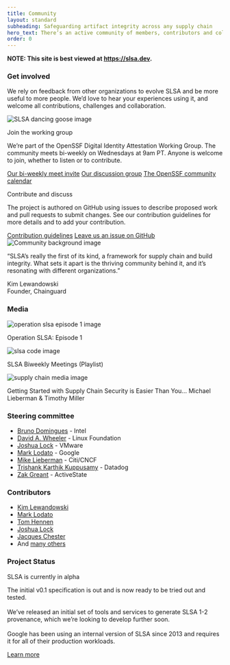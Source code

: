 ```yaml
---
title: Community
layout: standard
subheading: Safeguarding artifact integrity across any supply chain
hero_text: There’s an active community of members, contributors and collaborators behind the SLSA framework. We’re drawn together by the shared goals of improving software supply chain security and codifying best practices for development, deployment and governance, all collaborating on an objective framework that works for open source projects and organizations, influences policy and regulations, empowers engineers and builds for the future. 
order: 0
---
```

<!--{% if false %}-->

**NOTE: This site is best viewed at https://slsa.dev.**

<!--{% endif %}-->

<section class="section bg-white flex flex-col justify-center items-center">
    <div class="wrapper inner w-full">
        <div class="flex justify-between items-start">
            <div class="text w-1/2">
<div class="h3 mb-8">

### Get involved

</div>
                <p>We rely on feedback from other organizations to evolve SLSA and be more useful to more people. We’d love to hear your experiences using it, and welcome all contributions, challenges and collaboration.</p>
            </div>
            <div class="w-1/3">
                <img class="mx-auto w-2/4" src="/images/slsa-dancing-goose-logo.svg" alt="SLSA dancing goose image">
            </div>
        </div>
        <div class="flex flex-wrap justify-center items-center w-6/7 mt-8 mx-auto -mr-5 -ml-5">
            <div class="w-full md:w-1/2 getting_started_card pl-5 lg:h-96 h-auto lg:mb-0 mb-8">
                <div class="bg-pastel-green h-full rounded-lg p-10">
                    <p class="h4 mb-6">Join the working group</p>
                    <p>We’re part of the OpenSSF Digital Identity Attestation Working Group. The community meets bi-weekly on Wednesdays at 9am PT. Anyone is welcome to join, whether to listen or to contribute.</p>
                    <a target="_blank" href="https://calendar.google.com/calendar/u/0/r/week/2021/8/11?eid=NjIycXNoOHBtbDhuNTJiNjlmaWk5ZjU5ZWVfMjAyMTA4MTFUMTYwMDAwWiBzNjN2b2VmaHA1aTlwZmx0YjVxNjduZ3Blc0Bn&sf=true" class="cta-link mt-8">Our bi-weekly meet invite</a>
                    <a target="_blank" href="https://github.com/ossf/wg-digital-identity-attestation" class="cta-link mt-8">Our discussion group</a>
                    <a target="_blank" href="https://github.com/ossf/wg-digital-identity-attestation" class="cta-link mt-8">The OpenSSF community calendar</a>
                </div>
            </div>
            <div class="w-full md:w-1/2 getting_started_card pl-5 lg:h-96 h-auto lg:mb-0 mb-8">
                <div class="bg-pastel-green h-full rounded-lg p-10"> 
                    <p class="h4 mb-6">Contribute and discuss</p>
                    <p>The project is authored on GitHub using issues to describe proposed work and pull requests to submit changes. See our contribution guidelines for more details and to add your contribution.</p>
                    <a target="_blank" href="https://github.com/slsa-framework/slsa/blob/main/CONTRIBUTING.md" class="cta-link mt-8">Contribution guidelines</a>
                    <a target="_blank" href="https://github.com/slsa-framework/slsa/issues" class="cta-link mt-8">Leave us an issue on GitHub</a>
                </div>
            </div>
        </div>
    </div>
</section>
<section class="section relative bg-green-transparent flex justify-center items-center overflow-hidden">
    <img class="object-cover absolute w-full h-full z-10" src="/images/community-bg.png" alt="Community background image">
    <div class="bg-light-green h-full rounded-lg p-10 z-20 w-2/3 mx-auto">
        <p class="h4 mb-6">“SLSA’s really the first of its kind, a framework for supply chain and build integrity. What sets it apart is the thriving community behind it, and it’s resonating with different organizations.”</p>
        <p>Kim Lewandowski<br>Founder, Chainguard</p>
    </div>
</section>
<section class="section bg-pastel-green">
    <div class="wrapper inner w-full">
        <div class="flex flex-col justify-center items-center mb-8 w-2/3 mx-auto pl-5">
<div class="h3">

### Media

</div>
        </div>
        <div class="flex flex-wrap justify-start items-start mb-16 -mr-5 -ml-5">
            <div class="w-full lg:w-1/2 pl-5 pb-16">
                <img class="mx-auto w-full" src="/images/operation-slsa.png" alt="operation slsa episode 1 image">
                <p class="text-green-darker font-bold h5 mt-4">Operation SLSA: Episode 1</p>
            </div>
            <div class="w-full lg:w-1/2 pl-5">
                <img class="mx-auto w-full" src="/images/code.png" alt="slsa code image">
                <p class="text-green-darker font-bold h5 mt-4">SLSA Biweekly Meetings (Playlist)</p>
            </div>
            <div class="w-full lg:w-1/2 pl-5">
                <img class="mx-auto w-full" src="/images/supply-chain-media.png" alt="supply chain media image">
                <p class="text-green-darker font-bold h5 mt-4">Getting Started with Supply Chain Security is Easier Than You... Michael Lieberman & Timothy Miller</p>
            </div>
        </div>
    </div>
</section>
<section class="section bg-white flex justify-center items-center">
    <div class="wrapper inner w-full">
        <div class="flex justify-between items-start mb-16">
            <div class="text w-1/2">
<div class="h3 p-0">

### Steering committee

</div>
            </div>
            <div class="w-1/2">
                <div class="bg-pastel-green h-full rounded-lg p-10"> 
                    <ul>
                        <li class="mb-2"><a target="_blank" class="font-bold text-green-darker" href="https://github.com/brunodom">Bruno Domingues</a> - Intel</li>
                        <li class="mb-2"><a target="_blank" class="font-bold text-green-darker" href="https://github.com/david-a-wheeler">David A. Wheeler</a> - Linux Foundation</li>
                        <li class="mb-2"><a target="_blank" class="font-bold text-green-darker" href="https://github.com/joshuagl">Joshua Lock</a> - VMware</li>
                        <li class="mb-2"><a target="_blank" class="font-bold text-green-darker" href="https://github.com/MarkLodato">Mark Lodato</a> - Google</li>
                        <li class="mb-2"><a target="_blank" class="font-bold text-green-darker" href="https://github.com/mlieberman85">Mike Lieberman</a> - Citi/CNCF</li>
                        <li class="mb-2"><a target="_blank" class="font-bold text-green-darker" href="https://github.com/trishankatdatadog">Trishank Karthik Kuppusamy</a> - Datadog</li>
                        <li class="mb-2"><a target="_blank" class="font-bold text-green-darker" href="https://github.com/zakgreant">Zak Greant</a> - ActiveState</li>
                    </ul>
                </div>
            </div>
        </div>
        <div class="flex justify-between items-start mb-16">
            <div class="text w-1/2">
<div class="h3 p-0">

### Contributors

</div>
            </div>
            <div class="w-1/2">
                <div class="bg-pastel-green h-full rounded-lg p-10"> 
                    <ul>
                        <li class="mb-2"><a target="_blank" class="font-bold text-green-darker" href="https://github.com/kimsterv">Kim Lewandowski</a></li>
                        <li class="mb-2"><a target="_blank" class="font-bold text-green-darker" href="https://github.com/MarkLodato">Mark Lodato</a></li>
                        <li class="mb-2"><a target="_blank" class="font-bold text-green-darker" href="https://github.com/TomHennen">Tom Hennen</a></li>
                        <li class="mb-2"><a target="_blank" class="font-bold text-green-darker" href="https://github.com/joshuagl">Joshua Lock</a> </li>
                        <li class="mb-2"><a target="_blank" class="font-bold text-green-darker" href="https://github.com/jchestershopify">Jacques Chester</a></li>
                        <li>And <a target="_blank" class="font-bold text-green-darker" href="https://github.com/slsa-framework/slsa/graphs/contributors">many others</a></li>
                    </ul>
                </div>
            </div>
        </div>
    </div>
</section>
<section class="section bg-green-dark flex justify-center items-center">
    <div class="wrapper inner w-full">
        <div class="flex justify-between items-start text-white">
            <div class="text w-1/3">
<div class="h3 p-0">

### Project Status

</div>
            </div>
            <div class="w-1/2">
                <div class="rounded-lg text-green p-5 border border-green-400 inline-block mb-8 h4">SLSA is currently in alpha</div>
                <p>The initial v0.1 specification is out and is now ready to be tried out and tested.<br><br> 
We’ve released an initial set of tools and services to generate SLSA 1-2 provenance, which we’re looking to develop further soon.<br><br>
Google has been using an internal version of SLSA since 2013 and requires it for all of their production workloads.</p>
<a target="_blank" href="specifications/{{ site.specs_version}}/security-levels" class="cta-link white mt-10">Learn more</a>
            </div>
        </div>
    </div>
</section>